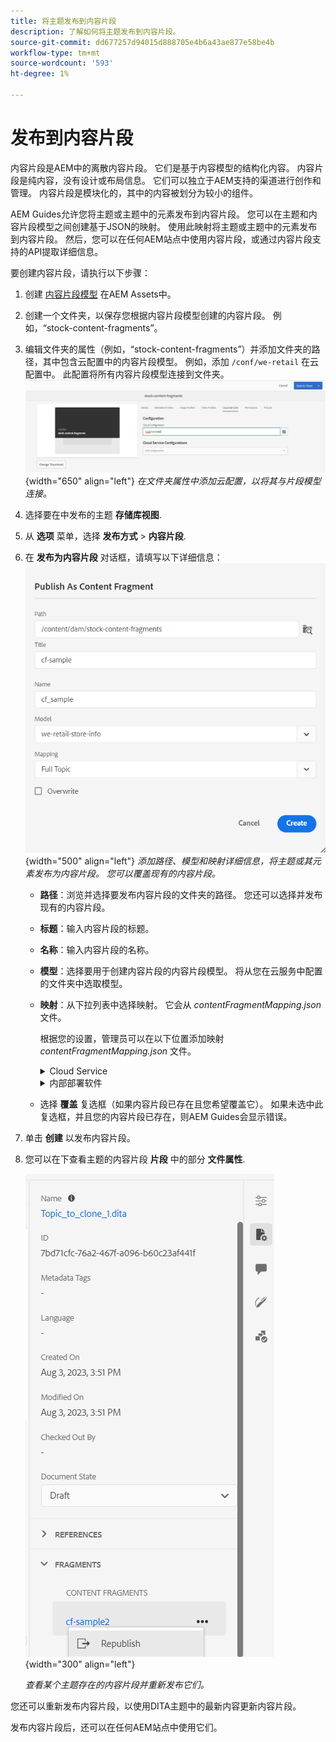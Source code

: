 ```yaml
---
title: 将主题发布到内容片段
description: 了解如何将主题发布到内容片段。
source-git-commit: dd677257d94015d888705e4b6a43ae877e58be4b
workflow-type: tm+mt
source-wordcount: '593'
ht-degree: 1%

---
```



# 发布到内容片段

内容片段是AEM中的离散内容片段。 它们是基于内容模型的结构化内容。 内容片段是纯内容，没有设计或布局信息。 它们可以独立于AEM支持的渠道进行创作和管理。 内容片段是模块化的，其中的内容被划分为较小的组件。

AEM Guides允许您将主题或主题中的元素发布到内容片段。 您可以在主题和内容片段模型之间创建基于JSON的映射。 使用此映射将主题或主题中的元素发布到内容片段。 然后，您可以在任何AEM站点中使用内容片段，或通过内容片段支持的API提取详细信息。


要创建内容片段，请执行以下步骤：

1. 创建 [内容片段模型](https://experienceleague.adobe.com/docs/experience-manager-65/assets/content-fragments/content-fragments-models.html?lang=zh-Hans) 在AEM Assets中。
1. 创建一个文件夹，以保存您根据内容片段模型创建的内容片段。 例如，“stock-content-fragments”。
1. 编辑文件夹的属性（例如，“stock-content-fragments”）并添加文件夹的路径，其中包含云配置中的内容片段模型。
例如，添加 `/conf/we-retail` 在云配置中。 此配置将所有内容片段模型连接到文件夹。\
   ![在文件夹属性中添加云配置详细信息](images/fragment-folder-cloud-configuration.png){width="650" align="left"}
   *在文件夹属性中添加云配置，以将其与片段模型连接。*
1. 选择要在中发布的主题 **存储库视图**.
1. 从 **选项** 菜单，选择 **发布方式** > **内容片段**.
1. 在 **发布为内容片段** 对话框，请填写以下详细信息：
   ![在“发布为内容片段”对话框中添加片段模型和映射详细信息](images/content-fragment-publish.png){width="500" align="left"}
   *添加路径、模型和映射详细信息，将主题或其元素发布为内容片段。 您可以覆盖现有的内容片段。*

   * **路径**：浏览并选择要发布内容片段的文件夹的路径。 您还可以选择并发布现有的内容片段。
   * **标题**：输入内容片段的标题。
   * **名称**：输入内容片段的名称。
   * **模型**：选择要用于创建内容片段的内容片段模型。 将从您在云服务中配置的文件夹中选取模型。
   * **映射**：从下拉列表中选择映射。 它会从 *contentFragmentMapping.json* 文件。



     根据您的设置，管理员可以在以下位置添加映射 *contentFragmentMapping.json* 文件。

     <details>
        <summary>Cloud Service</summary>

     详细了解如何 [创建主题和内容片段之间的映射](../cs-install-guide/conf-content-fragment-mapping-cs.md) 《Cloud Service安装和配置指南》中的。
     </details>

     <details>
        <summary> 内部部署软件</summary>

     详细了解如何 [创建主题和内容片段之间的映射](../install-guide/conf-content-fragment-mapping.md) ，请参见On-premise Installation and Configuration Guide。

     </details>
   * 选择 **覆盖** 复选框（如果内容片段已存在且您希望覆盖它）。 如果未选中此复选框，并且您的内容片段已存在，则AEM Guides会显示错误。
1. 单击 **创建** 以发布内容片段。
1. 您可以在下查看主题的内容片段 **片段** 中的部分 **文件属性**.

   ![查看主题的内容片段](images/topic-content-fragments.png){width="300" align="left"}

   *查看某个主题存在的内容片段并重新发布它们。*

您还可以重新发布内容片段，以使用DITA主题中的最新内容更新内容片段。



发布内容片段后，还可以在任何AEM站点中使用它们。

